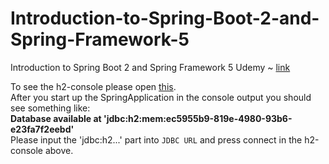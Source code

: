 # Introduction-to-Spring-Boot-2-and-Spring-Framework-5
Introduction to Spring Boot 2 and Spring Framework 5 Udemy ~ [link](https://www.udemy.com/course/introduction-to-spring-boot-2-and-spring-framework-5/) 

To see the h2-console please open [this](http://localhost:8080/h2-console/).  
After you start up the SpringApplication in the console output you should see something like:  
**Database available at 'jdbc:h2:mem:ec5955b9-819e-4980-93b6-e23fa7f2eebd'**  
Please input the 'jdbc:h2...' part into `JDBC URL` and press connect in the h2-console above.  
